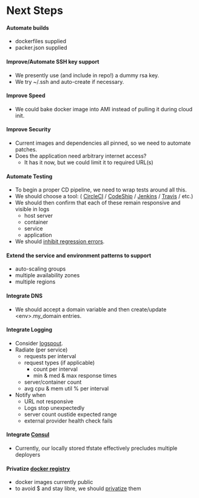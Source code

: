 Next Steps
==========
#### Automate builds
- dockerfiles supplied
- packer.json supplied

#### Improve/Automate SSH key support
- We presently use (and include in repo!) a dummy rsa key.
- We try ~/.ssh and auto-create if necessary.

#### Improve Speed
- We could bake docker image into AMI instead of pulling it during cloud init.

#### Improve Security
- Current images and dependencies all pinned, so we need to automate patches.
- Does the application need arbitrary internet access?
    - It has it now, but we could limit it to required URL(s)

#### Automate Testing
- To begin a proper CD pipeline, we need to wrap tests around all this.
- We should choose a tool: (
[CircleCI](http://CircleCI.Com) /
[CodeShip](https://CodeShip.com) /
[Jenkins](https://Jenkins.IO) /
[Travis](https://Travis-CI.Org) / etc.)
- We should then confirm that each of these remain responsive and visible in logs
    - host server
    - container
    - service
    - application
- We should [inhibit regression errors](https://help.github.com/articles/about-protected-branches/).

#### Extend the service and environment patterns to support
- auto-scaling groups
- multiple availability zones
- multiple regions

#### Integrate DNS
- We should accept a domain variable and then create/update \<env\>.my_domain entries.

#### Integrate Logging
- Consider [logspout](https://hub.docker.com/r/gliderlabs/logspout/).
- Radiate (per service)
    - requests per interval
    - request types (if applicable)
        - count per interval
        - min & med & max response times
    - server/container count
    - avg cpu & mem util % per interval
- Notify when
    - URL not responsive
    - Logs stop unexpectedly
    - server count oustide expected range
    - external provider health check fails

#### Integrate [Consul](https://www.consul.io/)
- Currently, our locally stored tfstate effectively precludes multiple deployers

#### Privatize [docker registry](https://github.com/docker/distribution)
- docker images currently public
- to avoid $ and stay libre,
we should [privatize](https://github.com/Capgemini/terraform-amazon-ecs) them
